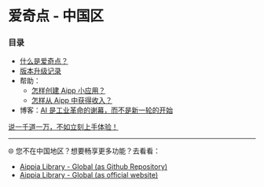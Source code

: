 # 爱奇点 - 中国区

### 目录

- [什么是爱奇点？](./home.md)
- [版本升级记录](./news.md)
- 帮助：
  - [怎样创建 Aipp 小应用？](./howto/create-aipp.md)
  - [怎样从 Aipp 中获得收入？](./howto/earn-money.md)
- 博客：[AI 是工业革命的谢幕，而不是新一轮的开始](.blog/AI是工业革命的谢幕.md)

[说一千道一万，不如立刻上手体验！](https://u.aippia.com)

---

🌐 您不在中国地区？想要畅享更多功能？去看看：

- [Aippia Library - Global (as Github Repository)](https://github.com/aippia/en/)
- [Aippia Library - Global (as official website)](https://lib.earth.aippia.com)
